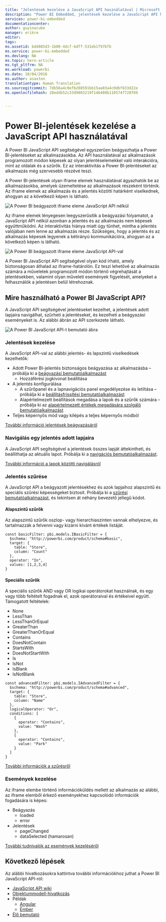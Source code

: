 ```yaml
---
title: "Jelentések kezelése a JavaScript API használatával | Microsoft Docs"
description: "Power BI Embedded, jelentések kezelése a JavaScript API használatával"
services: power-bi-embedded
documentationcenter: 
author: guyinacube
manager: erikre
editor: 
tags: 
ms.assetid: bdd885d3-1b00-4dcf-bdff-531eb1f97bfb
ms.service: power-bi-embedded
ms.devlang: NA
ms.topic: hero-article
ms.tgt_pltfrm: NA
ms.workload: powerbi
ms.date: 10/04/2016
ms.author: asaxton
translationtype: Human Translation
ms.sourcegitcommit: 7db56a4c0efb208591bb15aa03a4c0dbf833d22e
ms.openlocfilehash: 28eddb52c33d9883219f146480b110574f728f89


---
```

# <a name="interact-with-power-bi-reports-using-the-javascript-api"></a>Power BI-jelentések kezelése a JavaScript API használatával
A Power BI JavaScript API segítségével egyszerűen beágyazhatja a Power BI-jelentéseket az alkalmazásokba. Az API használatával az alkalmazások programozott módon képesek az olyan jelentéselemekkel való interakcióra, mint az oldalak és a szűrők. Ez az interaktivitás a Power BI-jelentéseket az alkalmazás még szervesebb részévé teszi.

A Power BI-jelentések olyan iframe elemek használatával ágyazhatók be az alkalmazásokba, amelyek üzemeltetése az alkalmazások részeként történik. Az iframe elemek az alkalmazás és a jelentés közötti határként viselkednek, ahogyan az a következő képen is látható. 

![A Power BI beágyazott iframe eleme JavaScript API nélkül](media/powerbi-embedded-interact-with-reports/powerbi-embedded-interact-report-1.png)

Az iframe elemek lényegesen leegyszerűsítik a beágyazási folyamatot, a JavaScript API nélkül azonban a jelentés és az alkalmazás nem képesek együttműködni. Az interaktivitás hiánya miatt úgy tűnhet, mintha a jelentés valójában nem lenne az alkalmazás része. Szükséges, hogy a jelentés és az alkalmazás képesek legyenek a kétirányú kommunikációra, ahogyan az a következő képen is látható.

![A Power BI beágyazott iframe eleme JavaScript API-val](media/powerbi-embedded-interact-with-reports/powerbi-embedded-interact-report-2.png)

A Power BI JavaScript API segítségével olyan kód írható, amely biztonságosan áthalad az iframe-határolón. Ez teszi lehetővé az alkalmazás számára a műveletek programozott módon történő végrehajtását a jelentésekben, valamint olyan műveleti események figyelését, amelyeket a felhasználók a jelentésen belül létrehoznak.

## <a name="what-can-you-do-with-the-power-bi-javascript-api"></a>Mire használható a Power BI JavaScript API?
A JavaScript API segítségével jelentéseket kezelhet, a jelentések adott lapjaira navigálhat, szűrheti a jelentéseket, és kezelheti a beágyazási eseményeket is. Az alábbi ábrán az API szerkezete látható.

![A Power BI JavaScript API-t bemutató ábra](media/powerbi-embedded-interact-with-reports/powerbi-embedded-interact-report-3.png)

### <a name="manage-reports"></a>Jelentések kezelése
A JavaScript API-val az alábbi jelentés- és lapszintű viselkedések kezelhetők:

* Adott Power BI-jelentés biztonságos beágyazása az alkalmazásba – próbálja ki a [beágyazási bemutatóalkalmazást](http://azure-samples.github.io/powerbi-angular-client/#/scenario1)
  * Hozzáférési jogkivonat beállítása
* A jelentés konfigurálása
  * A szűrőpanel és a lapnavigációs panel engedélyezése és letiltása – próbálja ki a [beállításfrissítési bemutatóalkalmazást](http://azure-samples.github.io/powerbi-angular-client/#/scenario6)
  * Alapértelmezett beállítások megadása a lapok és a szűrők számára – próbálja ki az [alapértelmezett értékek megadására szolgáló bemutatóalkalmazást](http://azure-samples.github.io/powerbi-angular-client/#/scenario5)
* Teljes képernyős mód vagy kilépés a teljes képernyős módból

[További információ jelentések beágyazásáról](https://github.com/Microsoft/PowerBI-JavaScript/wiki/Embedding-Basics)

### <a name="navigate-to-pages-in-a-report"></a>Navigálás egy jelentés adott lapjaira
A JavaScript API segítségével a jelentések összes lapját áttekintheti, és beállíthatja az aktuális lapot. Próbálja ki a [navigációs bemutatóalkalmazást](http://azure-samples.github.io/powerbi-angular-client/#/scenario3).

[További információ a lapok közötti navigálásról](https://github.com/Microsoft/PowerBI-JavaScript/wiki/Page-Navigation)

### <a name="filter-a-report"></a>Jelentés szűrése
A JavaScript API a beágyazott jelentésekhez és azok lapjaihoz alapszintű és speciális szűrési képességeket biztosít. Próbálja ki a [szűrési bemutatóalkalmazást](http://azure-samples.github.io/powerbi-angular-client/#/scenario4), és tekintsen át néhány bevezető jellegű kódot.  

#### <a name="basic-filters"></a>Alapszintű szűrők
Az alapszintű szűrők oszlop- vagy hierarchiaszinten vannak elhelyezve, és tartalmazzák a felvenni vagy kizárni kívánt értékek listáját.

```
const basicFilter: pbi.models.IBasicFilter = {
  $schema: "http://powerbi.com/product/schema#basic",
  target: {
    table: "Store",
    column: "Count"
  },
  operator: "In",
  values: [1,2,3,4]
}
```


#### <a name="advanced-filters"></a>Speciális szűrők
A speciális szűrők AND vagy OR logikai operátorokat használnak, és egy vagy több feltételt fogadnak el, azok operátoraival és értékeivel együtt. Támogatott feltételek:

* None
* LessThan
* LessThanOrEqual
* GreaterThan
* GreaterThanOrEqual
* Contains
* DoesNotContain
* StartsWith
* DoesNotStartWith
* Is
* IsNot
* IsBlank
* IsNotBlank

```
const advancedFilter: pbi.models.IAdvancedFilter = {
  $schema: "http://powerbi.com/product/schema#advanced",
  target: {
    table: "Store",
    column: "Name"
  },
  logicalOperator: "Or",
  conditions: [
    {
      operator: "Contains",
      value: "Wash"
    },
    {
      operator: "Contains",
      value: "Park"
    }
  ]
}
```
[További információk a szűrésről](https://github.com/Microsoft/PowerBI-JavaScript/wiki/Filters)

### <a name="handling-events"></a>Események kezelése
Az iframe elembe történő információküldés mellett az alkalmazás az alábbi, az iframe elemből érkező eseményekhez kapcsolódó információk fogadására is képes:

* Beágyazás
  * loaded
  * error
* Jelentések
  * pageChanged
  * dataSelected (hamarosan)

[További tudnivalók az események kezeléséről](https://github.com/Microsoft/PowerBI-JavaScript/wiki/Handling-Events)

## <a name="next-steps"></a>Következő lépések
Az alábbi hivatkozásokra kattintva további információkhoz juthat a Power BI JavaScript API-ról:

* [JavaScript API wiki](https://github.com/Microsoft/PowerBI-JavaScript/wiki)
* [Objektummodell-hivatkozás](https://microsoft.github.io/powerbi-models/modules/_models_.html)
* Példák
  * [Angular](http://azure-samples.github.io/powerbi-angular-client)
  * [Ember](https://github.com/Microsoft/powerbi-ember)
* [Élő bemutató](https://microsoft.github.io/PowerBI-JavaScript/demo/)




<!--HONumber=Jan17_HO1-->


